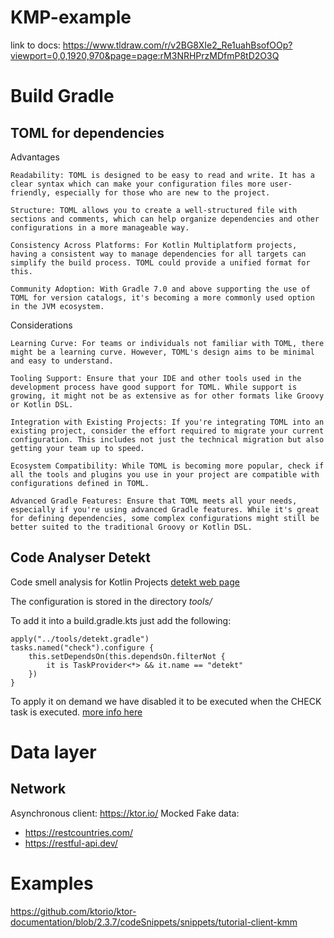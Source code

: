 # KMP-example

link to docs:
https://www.tldraw.com/r/v2BG8XIe2_Re1uahBsofOOp?viewport=0,0,1920,970&page=page:rM3NRHPrzMDfmP8tD2O3Q 


# Build Gradle
## TOML for dependencies

Advantages

    Readability: TOML is designed to be easy to read and write. It has a clear syntax which can make your configuration files more user-friendly, especially for those who are new to the project.

    Structure: TOML allows you to create a well-structured file with sections and comments, which can help organize dependencies and other configurations in a more manageable way.

    Consistency Across Platforms: For Kotlin Multiplatform projects, having a consistent way to manage dependencies for all targets can simplify the build process. TOML could provide a unified format for this.

    Community Adoption: With Gradle 7.0 and above supporting the use of TOML for version catalogs, it's becoming a more commonly used option in the JVM ecosystem.

Considerations

    Learning Curve: For teams or individuals not familiar with TOML, there might be a learning curve. However, TOML's design aims to be minimal and easy to understand.

    Tooling Support: Ensure that your IDE and other tools used in the development process have good support for TOML. While support is growing, it might not be as extensive as for other formats like Groovy or Kotlin DSL.

    Integration with Existing Projects: If you're integrating TOML into an existing project, consider the effort required to migrate your current configuration. This includes not just the technical migration but also getting your team up to speed.

    Ecosystem Compatibility: While TOML is becoming more popular, check if all the tools and plugins you use in your project are compatible with configurations defined in TOML.

    Advanced Gradle Features: Ensure that TOML meets all your needs, especially if you're using advanced Gradle features. While it's great for defining dependencies, some complex configurations might still be better suited to the traditional Groovy or Kotlin DSL.

## Code Analyser Detekt 
Code smell analysis for Kotlin Projects
[detekt web page](https://detekt.dev/docs/intro)

The configuration is stored in the directory _tools/_

To add it into a build.gradle.kts just add the following: 

```
apply("../tools/detekt.gradle")
tasks.named("check").configure {
    this.setDependsOn(this.dependsOn.filterNot {
        it is TaskProvider<*> && it.name == "detekt"
    })
}
```

To apply it on demand we have disabled it to be executed when the CHECK task is executed.
[more info here](https://detekt.dev/docs/gettingstarted/gradle#disabling-detekt-from-the-check-task)

# Data layer


## Network
Asynchronous client: https://ktor.io/
Mocked Fake data: 
 - https://restcountries.com/
 - https://restful-api.dev/


# Examples

https://github.com/ktorio/ktor-documentation/blob/2.3.7/codeSnippets/snippets/tutorial-client-kmm 
